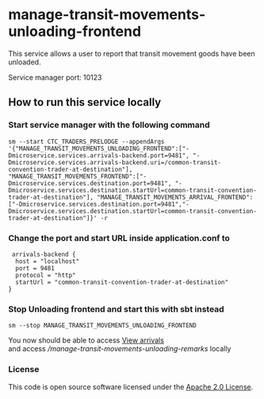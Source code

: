 
# manage-transit-movements-unloading-frontend

This service allows a user to report that transit movement goods have been unloaded.

Service manager port: 10123

## How to run this service locally

### Start service manager with the following command
    sm --start CTC_TRADERS_PRELODGE --appendArgs '{"MANAGE_TRANSIT_MOVEMENTS_UNLOADING_FRONTEND":["-Dmicroservice.services.arrivals-backend.port=9481", "-Dmicroservice.services.arrivals-backend.uri=/common-transit-convention-trader-at-destination"], "MANAGE_TRANSIT_MOVEMENTS_FRONTEND":["-Dmicroservice.services.destination.port=9481", "-Dmicroservice.services.destination.startUrl=common-transit-convention-trader-at-destination"], "MANAGE_TRANSIT_MOVEMENTS_ARRIVAL_FRONTEND":["-Dmicroservice.services.destination.port=9481","-Dmicroservice.services.destination.startUrl=common-transit-convention-trader-at-destination"]}' -r

### Change the port and start URL inside application.conf to
     arrivals-backend {
      host = "localhost"
      port = 9481
      protocol = "http"
      startUrl = "common-transit-convention-trader-at-destination"
    }
    

### Stop Unloading frontend and start this with sbt instead
    sm --stop MANAGE_TRANSIT_MOVEMENTS_UNLOADING_FRONTEND

You now should be able to access [View arrivals]("http://localhost:9485/manage-transit-movements/view-arrivals")  
and access */manage-transit-movements-unloading-remarks* locally
    
### License

This code is open source software licensed under the [Apache 2.0 License]("http://www.apache.org/licenses/LICENSE-2.0.html").

